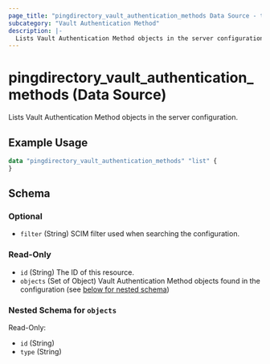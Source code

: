 ```yaml
---
page_title: "pingdirectory_vault_authentication_methods Data Source - terraform-provider-pingdirectory"
subcategory: "Vault Authentication Method"
description: |-
  Lists Vault Authentication Method objects in the server configuration.
---
```


# pingdirectory_vault_authentication_methods (Data Source)

Lists Vault Authentication Method objects in the server configuration.

## Example Usage

```terraform
data "pingdirectory_vault_authentication_methods" "list" {
}
```

<!-- schema generated by tfplugindocs -->
## Schema

### Optional

- `filter` (String) SCIM filter used when searching the configuration.

### Read-Only

- `id` (String) The ID of this resource.
- `objects` (Set of Object) Vault Authentication Method objects found in the configuration (see [below for nested schema](#nestedatt--objects))

<a id="nestedatt--objects"></a>
### Nested Schema for `objects`

Read-Only:

- `id` (String)
- `type` (String)

